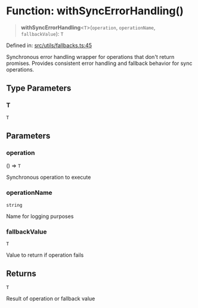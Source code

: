 # Function: withSyncErrorHandling()

> **withSyncErrorHandling**\<`T`\>(`operation`, `operationName`, `fallbackValue`): `T`

Defined in: [src/utils/fallbacks.ts:45](https://github.com/Nick2bad4u/Uptime-Watcher/blob/2a45eeb1723f8f7089001af2c92aa07d82dfe7e4/src/utils/fallbacks.ts#L45)

Synchronous error handling wrapper for operations that don't return promises.
Provides consistent error handling and fallback behavior for sync operations.

## Type Parameters

### T

`T`

## Parameters

### operation

() => `T`

Synchronous operation to execute

### operationName

`string`

Name for logging purposes

### fallbackValue

`T`

Value to return if operation fails

## Returns

`T`

Result of operation or fallback value
